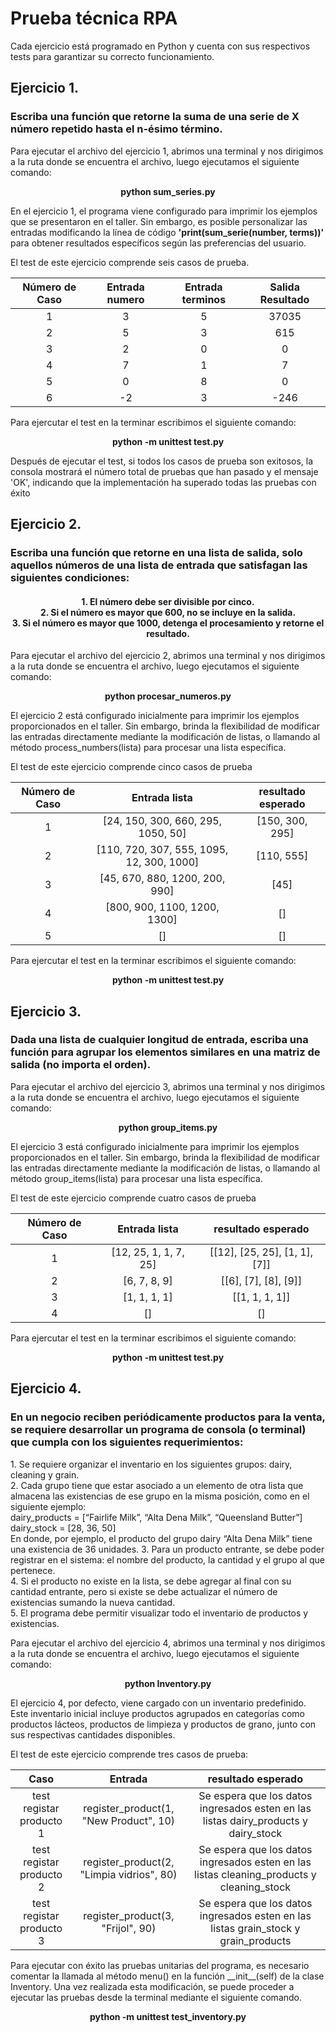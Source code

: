 <h1>Prueba técnica RPA</h1>
<p>
  Cada ejercicio está programado en Python y cuenta con sus respectivos tests para garantizar su correcto funcionamiento.
</p>

<h2>Ejercicio 1.</h2>
<h3>Escriba una función que retorne la suma de una serie de X número repetido hasta el n-ésimo término.</h3>

<p>
  Para ejecutar el archivo del ejercicio 1, abrimos una terminal y nos dirigimos a la ruta donde se encuentra el archivo, luego ejecutamos el siguiente comando:
  
</p>
<p align="center">
  <strong>python sum_series.py</strong>
</p>
<p>
  En el ejercicio 1, el programa viene configurado para imprimir los ejemplos que se presentaron en el taller. Sin embargo, es posible personalizar las entradas modificando la línea de código <strong>'print(sum_serie(number, terms))'</strong> para obtener resultados específicos según las preferencias del usuario.
</p>
<p>
  El test de este ejercicio comprende seis casos de prueba.
</p>
<table align="center">
  <thead>
    <tr>
      <th>Número de Caso</th>
      <th>Entrada numero</th>
      <th>Entrada terminos</th>
      <th>Salida Resultado</th>
    </tr>
  </thead>
  <tbody align="center">
    <tr>
      <td>1</td>
      <td>3</td>
      <td>5</td>
      <td>37035</td>
    </tr>
    <tr>
      <td>2</td>
      <td>5</td>
      <td>3</td>
      <td>615</td>
    </tr>
    <tr>
      <td>3</td>
      <td>2</td>
      <td>0</td>
      <td>0</td>
    </tr>
    <tr>
      <td>4</td>
      <td>7</td>
      <td>1</td>
      <td>7</td>
    </tr>
    <tr>
      <td>5</td>
      <td>0</td>
      <td>8</td>
      <td>0</td>
    </tr>
    <tr>
      <td>6</td>
      <td>-2</td>
      <td>3</td>
      <td>-246</td>
    </tr>
    <!-- Agrega más filas según sea necesario -->
  </tbody>
</table>
<p>
  Para ejercutar el test en la terminar escribimos el siguiente comando:
</p>
<p align="center">
  <strong>python -m unittest test.py</strong>
</p>
<p>
  Después de ejecutar el test, si todos los casos de prueba son exitosos, la consola mostrará el número total de pruebas que han pasado y el mensaje 'OK', indicando que   la implementación ha superado todas las pruebas con éxito
</p>
<h2>Ejercicio 2.</h2>
<h3>Escriba una función que retorne en una lista de salida, solo aquellos números de una lista de entrada que satisfagan las
siguientes condiciones:

</h3>
<h4 align="center">
1. El número debe ser divisible por cinco. <br>
2. Si el número es mayor que 600, no se incluye en la salida.<br>
3. Si el número es mayor que 1000, detenga el procesamiento y retorne el resultado.<br>  
</h4>
<p>
  Para ejecutar el archivo del ejercicio 2, abrimos una terminal y nos dirigimos a la ruta donde se encuentra el archivo, luego ejecutamos el siguiente comando: 
</p>
<p align="center">
  <strong>python procesar_numeros.py</strong>
</p>

<p>
El ejercicio 2 está configurado inicialmente para imprimir los ejemplos proporcionados en el taller. Sin embargo, brinda la flexibilidad de modificar las entradas directamente mediante la modificación de listas, o llamando al método process_numbers(lista) para procesar una lista específica.
</p>

<p>El test de este ejercicio comprende cinco casos de prueba</p>

<table align="center">
  <thead>
    <tr>
      <th>Número de Caso</th>
      <th>Entrada lista</th>
      <th>resultado esperado</th>
    </tr>
  </thead>
  <tbody align="center">
    <tr>
      <td>1</td>
      <td>[24, 150, 300, 660, 295, 1050, 50]</td>
      <td>[150, 300, 295]</td>
    </tr>
    <tr>
      <td>2</td>
      <td>[110, 720, 307, 555, 1095, 12, 300, 1000]</td>
      <td>[110, 555]</td>
    </tr>
    <tr>
      <td>3</td>
      <td>[45, 670, 880, 1200, 200, 990]</td>
      <td>[45]</td>
    </tr>
    <tr>
      <td>4</td>
      <td>[800, 900, 1100, 1200, 1300]</td>
      <td>[]</td>
    </tr>
    <tr>
      <td>5</td>
      <td>[]</td>
      <td>[]</td>
    </tr>
    <!-- Agrega más filas según sea necesario -->
  </tbody>
</table>
<p>
  Para ejercutar el test en la terminar escribimos el siguiente comando:
</p>
<p align="center">
  <strong>python -m unittest test.py</strong>
</p>
<h2>Ejercicio 3.</h2>
<h3>
  Dada una lista de cualquier longitud de entrada, escriba una función para agrupar los elementos similares en una matriz
  de salida (no importa el orden).
</h3>
<p>
  Para ejecutar el archivo del ejercicio 3, abrimos una terminal y nos dirigimos a la ruta donde se encuentra el archivo, luego ejecutamos el siguiente comando: 
</p>
<p align="center">
  <strong>python group_items.py</strong>
</p>
<p>
  El ejercicio 3 está configurado inicialmente para imprimir los ejemplos proporcionados en el taller. Sin embargo, brinda la flexibilidad de modificar las entradas directamente mediante la modificación de listas, o llamando al método group_items(lista) para procesar una lista específica.
</p>
<p>El test de este ejercicio comprende cuatro casos de prueba</p>
<table align="center">
  <thead>
    <tr>
      <th>Número de Caso</th>
      <th>Entrada lista</th>
      <th>resultado esperado</th>
    </tr>
  </thead>
  <tbody align="center">
    <tr>
      <td>1</td>
      <td>[12, 25, 1, 1, 7, 25]</td>
      <td>[[12], [25, 25], [1, 1], [7]]</td>
    </tr>
    <tr>
      <td>2</td>
      <td>[6, 7, 8, 9]</td>
      <td>[[6], [7], [8], [9]]</td>
    </tr>
    <tr>
      <td>3</td>
      <td>[1, 1, 1, 1]</td>
      <td>[[1, 1, 1, 1]]</td>
    </tr>
    <tr>
      <td>4</td>
      <td>[]</td>
      <td>[]</td>
    </tr>
    <!-- Agrega más filas según sea necesario -->
  </tbody>
</table>
<p>
  Para ejercutar el test en la terminar escribimos el siguiente comando:
</p>
<p align="center">
  <strong>python -m unittest test.py</strong>
</p>
<h2>Ejercicio 4.</h2>
<h3>
En un negocio reciben periódicamente productos para la venta, se requiere desarrollar un programa de consola (o
terminal) que cumpla con los siguientes requerimientos:
</h3>

<p>
1. Se requiere organizar el inventario en los siguientes grupos: dairy, cleaning y grain.<br>
2. Cada grupo tiene que estar asociado a un elemento de otra lista que almacena las existencias de ese grupo en la
misma posición, como en el siguiente ejemplo:<br>
dairy_products = [“Fairlife Milk”, “Alta Dena Milk”, “Queensland Butter”]<br>
dairy_stock = [28, 36, 50]<br>
En donde, por ejemplo, el producto del grupo dairy “Alta Dena Milk” tiene una existencia de 36 unidades.
3. Para un producto entrante, se debe poder registrar en el sistema: el nombre del producto, la cantidad y el grupo
al que pertenece.<br>
4. Si el producto no existe en la lista, se debe agregar al final con su cantidad entrante, pero si existe se debe
actualizar el número de existencias sumando la nueva cantidad.<br>
5. El programa debe permitir visualizar todo el inventario de productos y existencias.<br>
<p>

<p>Para ejecutar el archivo del ejercicio 4, abrimos una terminal y nos dirigimos a la ruta donde se encuentra el archivo, luego ejecutamos el siguiente comando:</p>

<p align="center">
  <strong>python Inventory.py</strong>
</p>
<p>
  El ejercicio 4, por defecto, viene cargado con un inventario predefinido. Este inventario inicial incluye productos agrupados en categorías como productos lácteos, productos de limpieza y productos de grano, junto con sus respectivas cantidades disponibles. 
</p>
<p>El test de este ejercicio comprende tres casos de prueba: </p>

<table align="center">
  <thead>
    <tr>
      <th>Caso</th>
      <th>Entrada</th>
      <th>resultado esperado</th>
    </tr>
  </thead>
  <tbody align="center">
    <tr>
      <td>test registar producto 1</td>
      <td>register_product(1, "New Product", 10)</td>
      <td>Se espera que los datos ingresados esten en las listas dairy_products y dairy_stock</td>
    </tr>
    <tr>
      <td>test registar producto 2</td>
      <td>register_product(2, "Limpia vidrios", 80)</td>
      <td>Se espera que los datos ingresados esten en las listas cleaning_products y cleaning_stock</td>
    </tr>
    <tr>
      <td>test registar producto 3</td>
      <td>register_product(3, "Frijol", 90)</td>
      <td>Se espera que los datos ingresados esten en las listas grain_stock y grain_products</td>
    </tr>
    <!-- Agrega más filas según sea necesario -->
  </tbody>
</table>
<p>
  Para ejecutar con éxito las pruebas unitarias del programa, es necesario comentar la llamada al método menu() en la función __init__(self) de la clase Inventory. Una vez realizada esta modificación, se puede proceder a ejecutar las pruebas desde la terminal mediante el siguiente comando.
</p>
<p align="center">
  <strong>python -m unittest test_inventory.py</strong>
</p>
